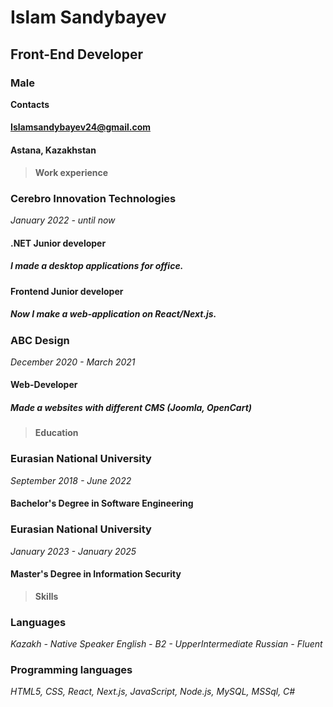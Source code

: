 # Islam Sandybayev
## Front-End Developer
### Male

**Contacts**

#### Islamsandybayev24@gmail.com
#### Astana, Kazakhstan

>
> **Work experience**

### Cerebro Innovation Technologies
_January 2022 - until now_
#### .NET Junior developer
##### I made a desktop applications for office.

#### Frontend Junior developer
##### Now I make a web-application on React/Next.js.

### ABC Design
_December 2020 - March 2021_
#### Web-Developer
##### Made a websites with different CMS (Joomla, OpenCart)

>
> **Education**

### Eurasian National University
_September 2018 - June 2022_
#### Bachelor's Degree in Software Engineering

### Eurasian National University
_January 2023 - January 2025_
#### Master's Degree in Information Security

>
> **Skills**

### Languages

_Kazakh - Native Speaker_
_English - B2 - UpperIntermediate_
_Russian - Fluent_

### Programming languages

_HTML5, CSS, React, Next.js, JavaScript, Node.js, MySQL, MSSql, C#_
